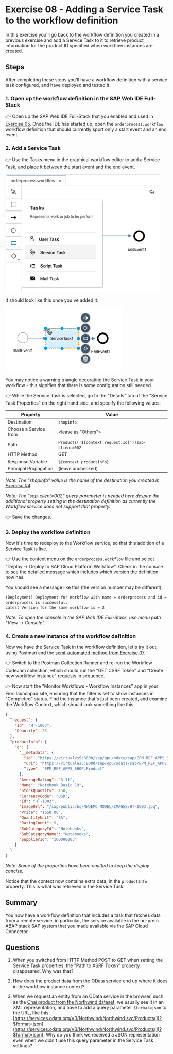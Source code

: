 # Exercise 08 - Adding a Service Task to the workflow definition

In this exercise you'll go back to the workflow definition you created in a previous exercise and add a Service Task to it to retrieve product information for the product ID specified when workflow instances are created.

## Steps

After completing these steps you'll have a workflow definition with a service task configured, and have deployed and tested it.

### 1. Open up the workflow definition in the SAP Web IDE Full-Stack

:point_right: Open up the SAP Web IDE Full-Stack that you enabled and used in [Exercise 05](../05). Once the IDE has started up, open the `orderprocess.workflow` workflow definition that should currently sport only a start event and an end event.

### 2. Add a Service Task

:point_right: Use the Tasks menu in the graphical workflow editor to add a Service Task, and place it between the start event and the end event.

![Service Task selection](servicetaskselection.png)

It should look like this once you've added it:

![Service Task added](servicetaskadded.png)

You may notice a warning triangle decorating the Service Task in your workflow - this signifies that there is some configuration still needed.

:point_right: While the Service Task is selected, go to the "Details" tab of the "Service Task Properties" on the right hand side, and specify the following values:

| Property              | Value              |
| --------------        | ------------------ |
| Destination           | `shopinfo`         |
| Choose a Service from | \<leave as "Others"\> |
| Path                  | `Products('${context.request.Id}')?sap-client=002` |
| HTTP Method           | GET                |
| Response Variable     | `${context.productInfo}` |
| Principal Propagation | (leave unchecked)  |

_Note: The "shopinfo" value is the name of the destination you created in [Exercise 04](../04)._

_Note: The "sap-client=002" query parameter is needed here despite the additional property setting in the destination definition as currently the Workflow service does not support that property._

:point_right: Save the changes.

### 3. Deploy the workflow definition

Now it's time to redeploy to the Workflow service, so that this addition of a Service Task is live.

:point_right: Use the context menu on the `orderprocess.workflow` file and select "Deploy -> Deploy to SAP Cloud Platform Workflow". Check in the console to see the detailed message which includes which version the definition now has.

You should see a message like this (the version number may be different):

```
(Deployment) Deployment for Workflow with name = orderprocess and id = orderprocess is successful.
Latest Version for the same workflow is = 2
```

_Note: To open the console in the SAP Web IDE Full-Stack, use menu path "View -> Console"._

### 4. Create a new instance of the workflow definition

Now we have the Service Task in the workflow definition, let's try it out, using Postman and the [semi-automated method from Exercise 07](../07/readme.md#7-run-the-request-in-a-semi-automated-manner).

:point_right: Switch to the Postman Collection Runner and re-run the Workflow CodeJam collection, which should run the "GET CSRF Token" and "Create new workflow instance" requests in sequence.

:point_right: Now start the "Monitor Workflows - Workflow Instances" app in your Fiori launchpad site, ensuring that the filter is set to show instances in "Completed" status. Find the instance that's just been created, and examine the Workflow Context, which should look something like this:

```json
{
  "request": {
    "Id": "HT-1003",
    "Quantity": 25
  },
  "productInfo": {
    "d": {
      "__metadata": {
        "id": "https://virtuales5:8000/sap/opu/odata/sap/EPM_REF_APPS_SHOP_SRV/Products('HT-1003')",
        "uri": "https://virtuales5:8000/sap/opu/odata/sap/EPM_REF_APPS_SHOP_SRV/Products('HT-1003')",
        "type": "EPM_REF_APPS_SHOP.Product"
      },
      "AverageRating": "3.11",
      "Name": "Notebook Basic 19",
      "StockQuantity": 150,
      "CurrencyCode": "USD",
      "Id": "HT-1003",
      "ImageUrl": "/sap/public/bc/NWDEMO_MODEL/IMAGES/HT-1003.jpg",
      "Price": "1650.00",
      "QuantityUnit": "EA",
      "RatingCount": 9,
      "SubCategoryId": "Notebooks",
      "SubCategoryName": "Notebooks",
      "SupplierId": "100000003"
    }
  }
}
```

_Note: Some of the properties have been omitted to keep the display concise._

Notice that the context now contains extra data, in the `productInfo` property. This is what was retrieved in the Service Task.

## Summary

You now have a workflow definition that includes a task that fetches data from a remote service, in particular, the service available in the on-prem ABAP stack SAP system that you made available via the SAP Cloud Connector.

## Questions

1. When you switched from HTTP Method POST to GET when setting the Service Task properties, the "Path to XSRF Token" property disappeared. Why was that?

1. How does the product data from the OData service end up where it does in the workflow instance context?

1. When we request an entity from an OData service in the browser, such as the [Chai product from the Northwind dataset](https://services.odata.org/V3/Northwind/Northwind.svc/Products(1)), we usually see it in an XML representation, and have to add a query parameter `$format=json` to the URL, like this: [https://services.odata.org/V3/Northwind/Northwind.svc/Products(1)?$format=json](https://services.odata.org/V3/Northwind/Northwind.svc/Products(1)?$format=json). Why do you think we received a JSON representation even when we didn't use this query parameter in the Service Task settings?
